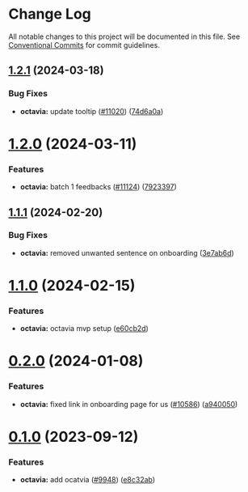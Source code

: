 # Change Log

All notable changes to this project will be documented in this file.
See [Conventional Commits](https://conventionalcommits.org) for commit guidelines.

## [1.2.1](https://github.com/ovh/manager/compare/@ovh-ux/manager-octavia-load-balancer@1.2.0...@ovh-ux/manager-octavia-load-balancer@1.2.1) (2024-03-18)


### Bug Fixes

* **octavia:** update tooltip ([#11020](https://github.com/ovh/manager/issues/11020)) ([74d6a0a](https://github.com/ovh/manager/commit/74d6a0a072cda02292067bcd5c34fe44f4ac6e5b))





# [1.2.0](https://github.com/ovh/manager/compare/@ovh-ux/manager-octavia-load-balancer@1.1.1...@ovh-ux/manager-octavia-load-balancer@1.2.0) (2024-03-11)


### Features

* **octavia:** batch 1 feedbacks ([#11124](https://github.com/ovh/manager/issues/11124)) ([7923397](https://github.com/ovh/manager/commit/792339781345a51448ee45b1899d72b82f15ee4d))





## [1.1.1](https://github.com/ovh/manager/compare/@ovh-ux/manager-octavia-load-balancer@1.1.0...@ovh-ux/manager-octavia-load-balancer@1.1.1) (2024-02-20)


### Bug Fixes

* **octavia:** removed unwanted sentence on onboarding ([3e7ab6d](https://github.com/ovh/manager/commit/3e7ab6dd8f79b097cb68b90a10f981a7f98aa7b4))





# [1.1.0](https://github.com/ovh/manager/compare/@ovh-ux/manager-octavia-load-balancer@1.0.0...@ovh-ux/manager-octavia-load-balancer@1.1.0) (2024-02-15)


### Features

* **octavia:** octavia mvp setup ([e60cb2d](https://github.com/ovh/manager/commit/e60cb2d4bff27616b5f37d64334816105a830e8f))





# [0.2.0](https://github.com/ovh/manager/compare/@ovh-ux/manager-octavia-load-balancer@0.1.0...@ovh-ux/manager-octavia-load-balancer@0.2.0) (2024-01-08)


### Features

* **octavia:** fixed link in onboarding page for us ([#10586](https://github.com/ovh/manager/issues/10586)) ([a940050](https://github.com/ovh/manager/commit/a9400504707961a69d63ca56775d4775dc90fa86))





# [0.1.0](https://github.com/ovh/manager/compare/@ovh-ux/manager-octavia-load-balancer@0.0.0...@ovh-ux/manager-octavia-load-balancer@0.1.0) (2023-09-12)


### Features

* **octavia:** add ocatvia  ([#9948](https://github.com/ovh/manager/issues/9948)) ([e8c32ab](https://github.com/ovh/manager/commit/e8c32ab29c65496b251ef008418e04f543c5f46e))
